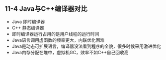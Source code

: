 ## 11-4 Java与C++编译器对比

- Java 即时编译器
- C++ 静态编译器
- 即时编译器运行占用的是用户线程的运行时间
- Java语言调用虚函数的频率更大，内联优化困难
- Java是动态可扩展语言，编译器没法看到程序的全貌，很多时候采用激进优化
- Java内存分配在堆中，虚拟机GC，效率不如C++自己回收高

